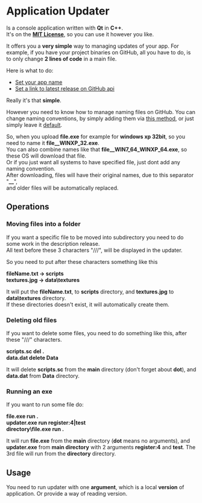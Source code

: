 Application Updater
===
Is a console application written with **Qt** in **C++**.<br/>
It's on the [**MIT License**](https://opensource.org/licenses/MIT), so you can use it however you like.

It offers you a **very simple** way to managing updates of your app. For example, if you have your project binaries on GitHub, all you have
to do, is to only change **2 lines of code** in a main file.

Here is what to do:
* [Set your app name](https://github.com/Nelnir/Application-Updater/blob/9aead0d9e4a2be85c31b2c0337c9eb3eccf45cbc/src/main.cpp#L9)
* [Set a link to latest release on GitHub api](https://github.com/Nelnir/Application-Updater/blob/9aead0d9e4a2be85c31b2c0337c9eb3eccf45cbc/src/main.cpp#L11)


Really it's that **simple**.

However you need to know how to manage naming files on GitHub. You can change naming conventions, by simply adding them via
[this method](https://github.com/Nelnir/Application-Updater/blob/9aead0d9e4a2be85c31b2c0337c9eb3eccf45cbc/src/updater.h#L57), 
or just simply leave it [default](https://github.com/Nelnir/Application-Updater/blob/9aead0d9e4a2be85c31b2c0337c9eb3eccf45cbc/src/updater.cpp#L53).

So, when you upload **file.exe** for example for **windows xp 32bit**, so you need to name it **file__WINXP_32.exe**.<br/>
You can also combine names like that **file__WIN7_64_WINXP_64.exe**, so these OS will download that file.<br/>
Or if you just want all systems to have specified file, just dont add any naming convention.<br/>
After downloading, files will have their original names, due to this separator "**__**",<br/> and older files will be automatically replaced.

## Operations

### Moving files into a folder
If you want a specific file to be moved into subdirectory you need to do some work in the description release.<br/>
All text before these 3 characters "///", will be displayed in the updater.

So you need to put after these characters something like this

**fileName.txt -> scripts**<br/>
**textures.jpg -> data\textures**<br/>

It will put the **fileName.txt**, to **scripts** directory, and **textures.jpg** to **data\textures** directory.<br/>
If these directories doesn't exist, it will automatically create them.

### Deleting old files
If you want to delete some files, you need to do something like this, after these "///" characters.

**scripts.sc del .**<br/>
**data.dat delete Data**<br/>

It will delete **scripts.sc** from the **main** directory (don't forget about **dot**), and **data.dat** from **Data** directory.

### Running an exe
If you want to run some file do:

**file.exe run .**<br/>
**updater.exe run register:4|test**<br/>
**directory\file.exe run .**<br/>

It will run **file.exe** from the **main** directory (**dot** means no arguments), and **updater.exe** from **main directory** with 2 arguments **register:4** and **test**. The 3rd file will run from the **directory** directory.

## Usage

You need to run updater with one **argument**, which is a local **version** of application. Or provide a way of reading version. 
